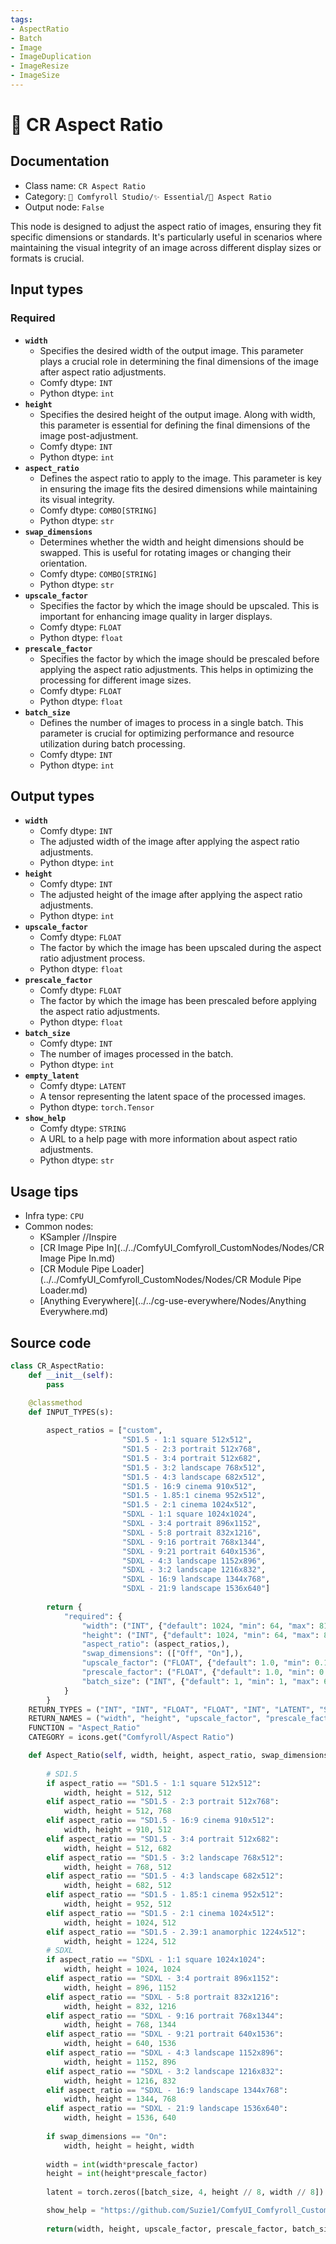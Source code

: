 ```yaml
---
tags:
- AspectRatio
- Batch
- Image
- ImageDuplication
- ImageResize
- ImageSize
---
```


# 🔳 CR Aspect Ratio
## Documentation
- Class name: `CR Aspect Ratio`
- Category: `🧩 Comfyroll Studio/✨ Essential/🔳 Aspect Ratio`
- Output node: `False`

This node is designed to adjust the aspect ratio of images, ensuring they fit specific dimensions or standards. It's particularly useful in scenarios where maintaining the visual integrity of an image across different display sizes or formats is crucial.
## Input types
### Required
- **`width`**
    - Specifies the desired width of the output image. This parameter plays a crucial role in determining the final dimensions of the image after aspect ratio adjustments.
    - Comfy dtype: `INT`
    - Python dtype: `int`
- **`height`**
    - Specifies the desired height of the output image. Along with width, this parameter is essential for defining the final dimensions of the image post-adjustment.
    - Comfy dtype: `INT`
    - Python dtype: `int`
- **`aspect_ratio`**
    - Defines the aspect ratio to apply to the image. This parameter is key in ensuring the image fits the desired dimensions while maintaining its visual integrity.
    - Comfy dtype: `COMBO[STRING]`
    - Python dtype: `str`
- **`swap_dimensions`**
    - Determines whether the width and height dimensions should be swapped. This is useful for rotating images or changing their orientation.
    - Comfy dtype: `COMBO[STRING]`
    - Python dtype: `str`
- **`upscale_factor`**
    - Specifies the factor by which the image should be upscaled. This is important for enhancing image quality in larger displays.
    - Comfy dtype: `FLOAT`
    - Python dtype: `float`
- **`prescale_factor`**
    - Specifies the factor by which the image should be prescaled before applying the aspect ratio adjustments. This helps in optimizing the processing for different image sizes.
    - Comfy dtype: `FLOAT`
    - Python dtype: `float`
- **`batch_size`**
    - Defines the number of images to process in a single batch. This parameter is crucial for optimizing performance and resource utilization during batch processing.
    - Comfy dtype: `INT`
    - Python dtype: `int`
## Output types
- **`width`**
    - Comfy dtype: `INT`
    - The adjusted width of the image after applying the aspect ratio adjustments.
    - Python dtype: `int`
- **`height`**
    - Comfy dtype: `INT`
    - The adjusted height of the image after applying the aspect ratio adjustments.
    - Python dtype: `int`
- **`upscale_factor`**
    - Comfy dtype: `FLOAT`
    - The factor by which the image has been upscaled during the aspect ratio adjustment process.
    - Python dtype: `float`
- **`prescale_factor`**
    - Comfy dtype: `FLOAT`
    - The factor by which the image has been prescaled before applying the aspect ratio adjustments.
    - Python dtype: `float`
- **`batch_size`**
    - Comfy dtype: `INT`
    - The number of images processed in the batch.
    - Python dtype: `int`
- **`empty_latent`**
    - Comfy dtype: `LATENT`
    - A tensor representing the latent space of the processed images.
    - Python dtype: `torch.Tensor`
- **`show_help`**
    - Comfy dtype: `STRING`
    - A URL to a help page with more information about aspect ratio adjustments.
    - Python dtype: `str`
## Usage tips
- Infra type: `CPU`
- Common nodes:
    - KSampler //Inspire
    - [CR Image Pipe In](../../ComfyUI_Comfyroll_CustomNodes/Nodes/CR Image Pipe In.md)
    - [CR Module Pipe Loader](../../ComfyUI_Comfyroll_CustomNodes/Nodes/CR Module Pipe Loader.md)
    - [Anything Everywhere](../../cg-use-everywhere/Nodes/Anything Everywhere.md)



## Source code
```python
class CR_AspectRatio:
    def __init__(self):
        pass

    @classmethod
    def INPUT_TYPES(s):
    
        aspect_ratios = ["custom",
                         "SD1.5 - 1:1 square 512x512",
                         "SD1.5 - 2:3 portrait 512x768",
                         "SD1.5 - 3:4 portrait 512x682",
                         "SD1.5 - 3:2 landscape 768x512",
                         "SD1.5 - 4:3 landscape 682x512",
                         "SD1.5 - 16:9 cinema 910x512",
                         "SD1.5 - 1.85:1 cinema 952x512",
                         "SD1.5 - 2:1 cinema 1024x512",
                         "SDXL - 1:1 square 1024x1024",
                         "SDXL - 3:4 portrait 896x1152",
                         "SDXL - 5:8 portrait 832x1216",
                         "SDXL - 9:16 portrait 768x1344",
                         "SDXL - 9:21 portrait 640x1536",
                         "SDXL - 4:3 landscape 1152x896",
                         "SDXL - 3:2 landscape 1216x832",
                         "SDXL - 16:9 landscape 1344x768",
                         "SDXL - 21:9 landscape 1536x640"]
               
        return {
            "required": {
                "width": ("INT", {"default": 1024, "min": 64, "max": 8192}),
                "height": ("INT", {"default": 1024, "min": 64, "max": 8192}),
                "aspect_ratio": (aspect_ratios,),
                "swap_dimensions": (["Off", "On"],),
                "upscale_factor": ("FLOAT", {"default": 1.0, "min": 0.1, "max": 100.0, "step":0.1}),
                "prescale_factor": ("FLOAT", {"default": 1.0, "min": 0.1, "max": 100.0, "step":0.1}),
                "batch_size": ("INT", {"default": 1, "min": 1, "max": 64})
            }
        }
    RETURN_TYPES = ("INT", "INT", "FLOAT", "FLOAT", "INT", "LATENT", "STRING", )
    RETURN_NAMES = ("width", "height", "upscale_factor", "prescale_factor", "batch_size", "empty_latent", "show_help", )
    FUNCTION = "Aspect_Ratio"
    CATEGORY = icons.get("Comfyroll/Aspect Ratio")

    def Aspect_Ratio(self, width, height, aspect_ratio, swap_dimensions, upscale_factor, prescale_factor, batch_size):
        
        # SD1.5
        if aspect_ratio == "SD1.5 - 1:1 square 512x512":
            width, height = 512, 512
        elif aspect_ratio == "SD1.5 - 2:3 portrait 512x768":
            width, height = 512, 768
        elif aspect_ratio == "SD1.5 - 16:9 cinema 910x512":
            width, height = 910, 512
        elif aspect_ratio == "SD1.5 - 3:4 portrait 512x682":
            width, height = 512, 682
        elif aspect_ratio == "SD1.5 - 3:2 landscape 768x512":
            width, height = 768, 512    
        elif aspect_ratio == "SD1.5 - 4:3 landscape 682x512":
            width, height = 682, 512
        elif aspect_ratio == "SD1.5 - 1.85:1 cinema 952x512":            
            width, height = 952, 512
        elif aspect_ratio == "SD1.5 - 2:1 cinema 1024x512":
            width, height = 1024, 512
        elif aspect_ratio == "SD1.5 - 2.39:1 anamorphic 1224x512":
            width, height = 1224, 512 
        # SDXL   
        if aspect_ratio == "SDXL - 1:1 square 1024x1024":
            width, height = 1024, 1024
        elif aspect_ratio == "SDXL - 3:4 portrait 896x1152":
            width, height = 896, 1152
        elif aspect_ratio == "SDXL - 5:8 portrait 832x1216":
            width, height = 832, 1216
        elif aspect_ratio == "SDXL - 9:16 portrait 768x1344":
            width, height = 768, 1344
        elif aspect_ratio == "SDXL - 9:21 portrait 640x1536":
            width, height = 640, 1536
        elif aspect_ratio == "SDXL - 4:3 landscape 1152x896":
            width, height = 1152, 896
        elif aspect_ratio == "SDXL - 3:2 landscape 1216x832":
            width, height = 1216, 832
        elif aspect_ratio == "SDXL - 16:9 landscape 1344x768":
            width, height = 1344, 768
        elif aspect_ratio == "SDXL - 21:9 landscape 1536x640":
            width, height = 1536, 640                
        
        if swap_dimensions == "On":
            width, height = height, width
        
        width = int(width*prescale_factor)
        height = int(height*prescale_factor)
        
        latent = torch.zeros([batch_size, 4, height // 8, width // 8])

        show_help = "https://github.com/Suzie1/ComfyUI_Comfyroll_CustomNodes/wiki/Aspect-Ratio-Nodes#cr-aspect-ratio"
           
        return(width, height, upscale_factor, prescale_factor, batch_size, {"samples":latent}, show_help, )    

```
